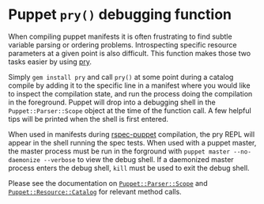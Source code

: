 Puppet `pry()` debugging function
=================================

When compiling puppet manifests it is often frustrating to find subtle variable
parsing or ordering problems. Introspecting specific resource parameters at a
given point is also difficult. This function makes those two tasks easier by
using [pry](http://pryrepl.org/).

Simply `gem install pry` and call `pry()` at some point during a catalog
compile by adding it to the specific line in a manifest where you would like to
inspect the compilation state, and run the process doing the compilation in the
foreground. Puppet will drop into a debugging shell in the
`Puppet::Parser::Scope` object at the time of the function call. A few helpful
tips will be printed when the shell is first entered.

When used in manifests during [rspec-puppet](http://rspec-puppet.com/) compilation, the pry REPL will appear in the shell running the spec tests. When used with a puppet master, the master process must be run in the forground with `puppet master --no-daemonize --verbose` to view the debug shell. If a daemonized master process enters the debug shell, `kill` must be used to exit the debug shell.

Please see the documentation on
[`Puppet::Parser::Scope`](https://github.com/puppetlabs/puppet/blob/master/lib/puppet/parser/scope.rb)
and
[`Puppet::Resource::Catalog`](https://github.com/puppetlabs/puppet/blob/master/lib/puppet/resource/catalog.rb)
for relevant method calls.
